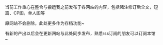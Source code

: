 当前工作重心在整合与搬运我之前发布于各网站的内容，包括赌注修订后全文，短篇、CP图，单人图等

原网站不会删除，此处更多作为存档功能~

有新的产出以后会在更新网站与此处同步发布，熟悉rss订阅的朋友可以订阅本馆~